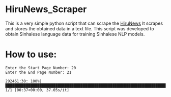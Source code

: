 # HiruNews_Scraper
This is a very simple python script that can scrape the [HiruNews](https://www.hirunews.lk) It scrapes and stores the obtained data in a text file.
This script was developed to obtain Sinhalese language data for training Sinhalese NLP models.

# How to use:
```
Enter the Start Page Number: 20
Enter the End Page Number: 21

292461:30: 100%|███████████████████████████████████████████████████████████████████████████████████████████████████████████| 1/1 [00:37<00:00, 37.05s/it]

```
